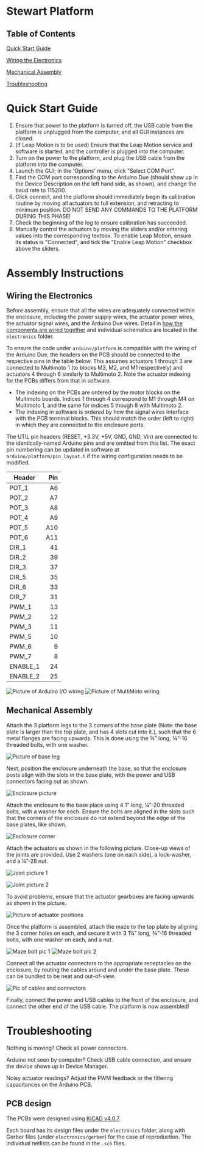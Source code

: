 # Stewart Platform

## Table of Contents
[Quick Start Guide](#qsg)

[Wiring the Electronics](#wiring)

[Mechanical Assembly](#mech)

[Troubleshooting](#ts)

<a name="qsg"/>

# Quick Start Guide
1. Ensure that power to the platform is turned off, the USB cable from the platform is unplugged from the computer, and all GUI instances are closed.
2. (if Leap Motion is to be used) Ensure that the Leap Motion service and software is started, and the controller is plugged into the computer.
3. Turn on the power to the platform, and plug the USB cable from the platform into the computer.
4. Launch the GUI; in the 'Options' menu, click "Select COM Port".
5. Find the COM port corresponding to the Arduino Due (should show up in the Device Description on the left hand side, as shown), and change the baud rate to 115200.
6. Click connect, and the platform should immediately begin its calibration routine by moving all actuators to full extension, and retracting to minimum position. DO NOT SEND ANY COMMANDS TO THE PLATFORM DURING THIS PHASE!
7. Check the beginning of the log to ensure calibration has succeeded.
8. Manually control the actuators by moving the sliders and/or entering values into the corresponding textbox. To enable Leap Motion, ensure its status is "Connected", and tick the "Enable Leap Motion" checkbox above the sliders.

# Assembly Instructions

<a name="wiring"/>

## Wiring the Electronics

Before assembly, ensure that all the wires are adequately connected within the enclosure, including the power supply wires, the actuator power wires, the actuator signal wires, and the Arduino Due wires. Detail in [how the components are wired together](electronics/electronics_layout.pdf) and individual schematics are located in the `electronics` folder.

To ensure the code under `arduino/platform` is compatible with the wiring of the Arduino Due, the headers on the PCB should be connected to the respective pins in the table below. This assumes actuators 1 through 3 are connected to Multimoto 1 (to blocks M3, M2, and M1 respectively) and actuators 4 through 6 similarly to Multimoto 2. Note the actuator indexing for the PCBs differs from that in software.
- The indexing on the PCBs are ordered by the motor blocks on the Multimoto boards. Indices 1 through 4 correspond to M1 through M4 on Multimoto 1, and the same for indices 5 though 8 with Multimoto 2.
- The indexing in software is ordered by how the signal wires interface with the PCB terminal blocks. This should match the order (left to right) in which they are connected to the enclosure ports.

The UTIL pin headers (RESET, +3.3V, +5V, GND, GND, Vin) are connected to the identically-named Arduino pins and are omitted from this list. The exact pin numbering can be updated in software at `arduino/platform/pin_layout.h` if the wiring configuration needs to be modified.

| Header   | Pin |
|----------|----:|
| POT_1    |  A6 |
| POT_2    |  A7 |
| POT_3    |  A8 |
| POT_4    |  A9 |
| POT_5    | A10 |
| POT_6    | A11 |
| DIR_1    |  41 |
| DIR_2    |  39 |
| DIR_3    |  37 |
| DIR_5    |  35 |
| DIR_6    |  33 |
| DIR_7    |  31 |
| PWM_1    |  13 |
| PWM_2    |  12 |
| PWM_3    |  11 |
| PWM_5    |  10 |
| PWM_6    |   9 |
| PWM_7    |   8 |
| ENABLE_1 |  24 |
| ENABLE_2 |  25 |

![Picture of Arduino I/O wiring](images/SignalWiring.jpg)
![Picture of MultiMoto wiring](images/MultiMotos.jpg)

<a name="mech"/>

## Mechanical Assembly

Attach the 3 platform legs to the 3 corners of the base plate (Note: the base plate is larger than the top plate, and has 4 slots cut into it.), such that the 6 metal flanges are facing upwards. This is done using the ¾” long, ⅜”-16 threaded bolts, with one washer.

![Picture of base leg](images/BaseLeg.jpg)

Next, position the enclosure underneath the base, so that the enclosure posts align with the slots in the base plate, with the power and USB connectors facing out as shown.

![Enclosure picture](images/EnclosureFront.jpg)

Attach the enclosure to the base place using 4 1” long,  ¼”-20 threaded bolts, with a washer for each. Ensure the bolts are aligned in the slots such that the corners of the enclosure do not extend beyond the edge of the base plates, like shown.

![Enclosure corner](images/EnclosureCorner.jpg)

Attach the actuators as shown in the following picture. Close-up views of the joints are provided. Use 2 washers (one on each side), a lock-washer, and a ¼”-28 nut.

![Joint picture 1](images/BasePlateJoint1.jpg)

![Joint picture 2](images/BasePlateJoint2.jpg)

To avoid problems, ensure that the actuator gearboxes are facing upwards as shown in the picture.

![Picture of actuator positions](images/ActuatorPositioning.jpg)

Once the platform is assembled, attach the maze to the top plate by aligning the 3 corner holes on each, and secure it with 3 1¼” long, ⅜”-16 threaded bolts, with one washer on each, and a nut.

![Maze bolt pic 1](images/MazeScrewBottom.jpg)
![Maze bolt pic 2](images/MazeScrewTop.jpg)

Connect all the actuator connectors to the appropriate receptacles on the enclosure, by routing the cables around and under the base plate. These can be bundled to be neat and out-of-view.

![Pic of cables and connectors](images/ActuatorOutside.jpg)

Finally, connect the power and USB cables to the front of the enclosure, and connect the other end of the USB cable. The platform is now assembled!

<a name="ts"/>

# Troubleshooting

Nothing is moving? Check all power connectors.

Arduino not seen by computer? Check USB cable connection, and ensure the device shows up in Device Manager.

Noisy actuator readings? Adjust the PWM feedback or the filtering capacitances on the Arduino PCB.

 
## PCB design
The PCBs were designed using [KiCAD v4.0.7](http://kicad-pcb.org/).

Each board has its design files under the `electronics` folder, along with Gerber files (under `electronics/gerber`) for the case of reproduction. The individual netlists can be found in the `.sch` files.
